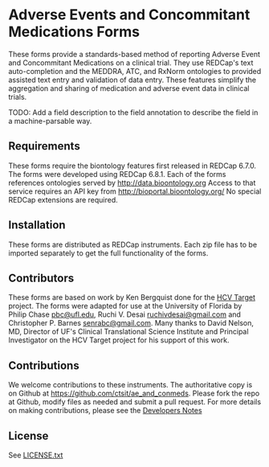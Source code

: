 # Adverse Events and Concommitant Medications Forms

These forms provide a standards-based method of reporting Adverse Event and Concommitant Medications on a clinical trial. They use REDCap's text auto-completion and the MEDDRA, ATC, and RxNorm ontologies to provided assisted text entry and validation of data entry. These features simplify the aggregation and sharing of medication and adverse event data in clinical trials.

TODO: Add a field description to the field annotation to describe the field in a machine-parsable way.

## Requirements

These forms require the biontology features first released in REDCap 6.7.0.  The forms were developed using REDCap 6.8.1.  Each of the forms references ontologies served by http://data.bioontology.org  Access to that service requires an API key from http://bioportal.bioontology.org/  No special REDCap extensions are required.

## Installation

These forms are distributed as REDCap instruments. Each zip file has to be imported separately to get the full functionality of the forms.

## Contributors

These forms are based on work by Ken Bergquist done for the [HCV Target](http://www.hcvtarget.org/) project.  The forms were adapted for use at the University of Florida by Philip Chase <pbc@ufl.edu>, Ruchi V. Desai <ruchivdesai@gmail.com> and Christopher P. Barnes <senrabc@gmail.com>.  Many thanks to David Nelson, MD, Director of UF's Clinical Translational Science Institute and Principal Investigator on the HCV Target project for his support of this work.

## Contributions

We welcome contributions to these instruments.  The authoritative copy is on Github at https://github.com/ctsit/ae_and_conmeds.  Please fork the repo at Github, modify files as needed and submit a pull request.  For more details on making contributions, please see the [Developers Notes](README-developer.md)

## License

See [LICENSE.txt](LICENSE.txt)
